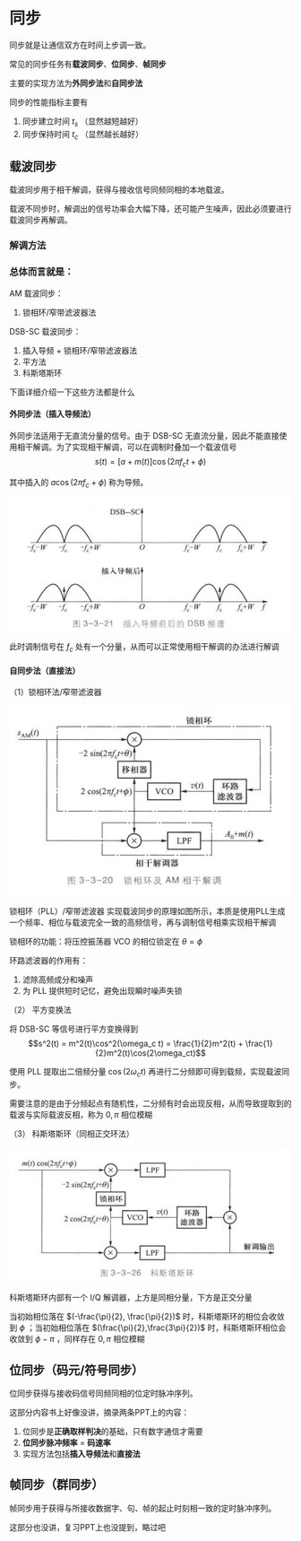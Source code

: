 # 同步
同步就是让通信双方在时间上步调一致。

常见的同步任务有**载波同步**、**位同步**、**帧同步**

主要的实现方法为**外同步法**和**自同步法**

同步的性能指标主要有
1. 同步建立时间 $t_s$ （显然越短越好） 
2. 同步保持时间 $t_c$ （显然越长越好）

## 载波同步

载波同步用于相干解调，获得与接收信号同频同相的本地载波。

载波不同步时，解调出的信号功率会大幅下降，还可能产生噪声，因此必须要进行载波同步再解调。

### 解调方法

### 总体而言就是：

AM 载波同步：
1. 锁相环/窄带滤波器法

DSB-SC 载波同步：
1. 插入导频 + 锁相环/窄带滤波器法
2. 平方法
3. 科斯塔斯环

下面详细介绍一下这些方法都是什么

#### 外同步法（插入导频法）

外同步法适用于无直流分量的信号。由于 DSB-SC 无直流分量，因此不能直接使用相干解调。为了实现相干解调，可以在调制时叠加一个载波信号
$$s(t)=[a+m(t)]\cos (2\pi f_c t+ \phi)$$

其中插入的 $a\cos(2\pi f_c + \phi)$ 称为导频。

![1686040338200](../image/%E5%90%8C%E6%AD%A5/1686040338200.png)

此时调制信号在 $f_c$ 处有一个分量，从而可以正常使用相干解调的办法进行解调

#### 自同步法（直接法）

（1）锁相环法/窄带滤波器

![1686039182134](../image/%E5%90%8C%E6%AD%A5/1686039182134.png)

锁相环（PLL）/窄带滤波器 实现载波同步的原理如图所示，本质是使用PLL生成一个频率、相位与载波完全一致的高频信号，再与调制信号相乘实现相干解调

锁相环的功能：将压控振荡器 VCO 的相位锁定在 $\theta=\phi$

环路滤波器的作用有：
1. 滤除高频成分和噪声
2. 为 PLL 提供短时记忆，避免出现瞬时噪声失锁

（2） 平方变换法

将 DSB-SC 等信号进行平方变换得到
$$s^2(t) = m^2(t)\cos^2(\omega_c t) = \frac{1}{2}m^2(t) + \frac{1}{2}m^2(t)\cos(2\omega_ct)$$

使用 PLL 提取出二倍频分量 $\cos(2\omega_c t)$ 再进行二分频即可得到载频，实现载波同步。

需要注意的是由于分频起点有随机性，二分频有时会出现反相，从而导致提取到的载波与实际载波反相，称为 $0, \pi$ 相位模糊

（3） 科斯塔斯环（同相正交环法）

![1686040896542](../image/%E5%90%8C%E6%AD%A5/1686040896542.png)

科斯塔斯环内部有一个 I/Q 解调器，上方是同相分量，下方是正交分量

当初始相位落在 $(-\frac{\pi}{2}, \frac{\pi}{2})$ 时，科斯塔斯环的相位会收敛到 $\phi$ ；当初始相位落在 $(\frac{\pi}{2},\frac{3\pi}{2})$ 时，科斯塔斯环相位会收敛到 $\phi -\pi$ ，同样存在 $0, \pi$ 相位模糊

## 位同步（码元/符号同步）

位同步获得与接收码信号同频同相的位定时脉冲序列。

这部分内容书上好像没讲，摘录两条PPT上的内容：

1. 位同步是**正确取样判决**的基础，只有数字通信才需要
2. **位同步脉冲频率** = **码速率**
3. 实现方法包括**插入导频法**和**直接法**

## 帧同步（群同步）

帧同步用于获得与所接收数据字、句、帧的起止时刻相一致的定时脉冲序列。

这部分也没讲，复习PPT上也没提到，略过吧